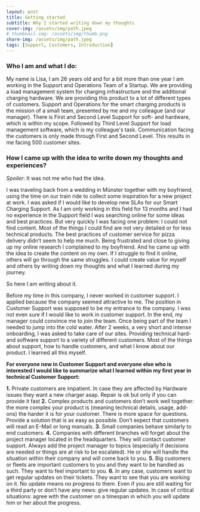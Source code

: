 ```yaml
---
layout: post
title: Getting started
subtitle: Why I started writing down my thoughts
cover-img: /assets/img/path.jpeg
# thumbnail-img: /assets/img/thumb.png
share-img: /assets/img/path.jpeg
tags: [Support, Customers, Introduction]
---
```


### Who I am and what I do: 

My name is Lisa, I am 26 years old and for a bit more than one year I am working in the Support and Operations Team of a Startup. We are providing a load management system for charging infrastructure and the additional charging hardware. We are providing this product to a lot of different types of customers.
Support and Operations for the smart charging products is the mission of a small team, presented by me and my colleague (and our manager). There is First and Second Level Support for soft- and hardware, which is within my scope. Followed by Third Level Support for load management software, which is my colleague's task. Communication facing the customers is only made through First and Second Level.
This results in me facing 500 customer sites.

### How I came up with the idea to write down my thoughts and experiences? 

*Spoiler*: It was not me who had the idea. 

I was traveling back from a wedding in Münster together with my boyfriend, using the time on our train ride to collect some inspiration for a new project at work. I was asked if I would like to develop new SLAs for our Smart Charging Support. As I am only working in this field for 13 months and I had no experience in the Support field I was searching online for some ideas and best practices. But very quickly I was facing one problem: I could not find content. Most of the things I could find are not very detailed or for less technical products. The best practices of customer service for pizza delivery didn’t seem to help me much. Being frustrated and close to giving up my online research I complained to my boyfriend. And he came up with the idea to create the content on my own. If I struggle to find it online, others will go through the same struggles. I could create value for myself and others by writing down my thoughts and what I learned during my journey.

So here I am writing about it.

Before my time in this company, I never worked in customer support. I applied because the company seemed attractive to me. The position in Customer Support was supposed to be my entrance to the company. I was not even sure if I would like to work in customer support. In the end, my manager could convince me to join the team. Once being part of the team I needed to jump into the cold water. After 2 weeks, a very short and intense onboarding, I was asked to take care of our sites. Providing technical hard- and software support to a variety of different customers. Most of the things about support, how to handle customers, and what I know about our product. I learned all this myself.

**For everyone new in Customer Support and everyone else who is interested I would like to summarize what I learned within my first year in technical Customer Support:**

**1.** Private customers are impatient. In case they are affected by Hardware issues they want a new charger asap. Repair is ok but only if you can provide it fast
**2.** Complex products and customers don’t work well together: the more complex your product is (meaning technical details, usage, add-ons) the harder it is for your customer. There is more space for questions. Provide a solution that is as easy as possible. Don’t expect that customers will read an E-Mail or long manuals.
**3.** Small companies behave similarly to end customers.
**4.** Companies with different branches will forget about the project manager located in the headquarters. They will contact customer support. Always add the project manager to topics (especially if decisions are needed or things are at risk to be escalated). He or she will handle the situation within their company and will come back to you.
**5.** Big customers or fleets are important customers to you and they want to be handled as such. They want to feel important to you.
**6.** In any case, customers want to get regular updates on their tickets. They want to see that you are working on it. No update means no progress to them. Even if you are still waiting for a third party or don’t have any news: give regular updates. In case of critical situations: agree with the customer on a timespan in which you will update him or her about the progress.




